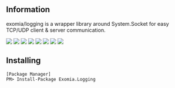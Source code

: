 ## Information

exomia/logging is a wrapper library around System.Socket for easy TCP/UDP client & server communication.

![](https://img.shields.io/github/issues-pr/exomia/logging.svg)
![](https://img.shields.io/github/issues/exomia/logging.svg)
![](https://img.shields.io/github/last-commit/exomia/logging.svg)
![](https://img.shields.io/github/contributors/exomia/logging.svg)
![](https://img.shields.io/github/commit-activity/y/exomia/logging.svg)
![](https://img.shields.io/github/languages/top/exomia/logging.svg)
![](https://img.shields.io/github/languages/count/exomia/logging.svg)
![](https://img.shields.io/github/license/exomia/logging.svg)

## Installing

```shell
[Package Manager]
PM> Install-Package Exomia.Logging
```


